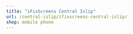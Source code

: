 ```yaml
---
title: "iFixScreens Central Islip"
url: /central-islip/ifixscreens-central-islip/
shop: mobile phone
---
```

